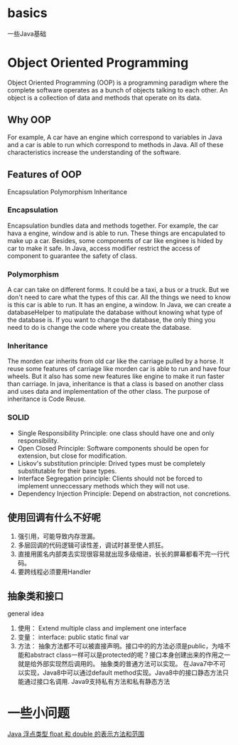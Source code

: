 # basics
一些Java基础

# Object Oriented Programming

Object Oriented Programming (OOP) is a programming paradigm where the complete software operates as a bunch of objects talking to each other. An object is a collection of data and methods that operate on its data.

## Why OOP
For example, A car have an engine which correspond to variables in Java and a car is able to run which correspond to methods in Java. All of these characteristics increase the understanding of the software.

## Features of OOP
Encapsulation
Polymorphism
Inheritance

### Encapsulation
Encapsulation bundles data and methods together. For example, the car hava a engine, window and is able to run. These things are encapulated to make up a car. Besides, some components of car like enginee is hided by car to make it safe. In Java, access modifier restrict the access of component to guarantee the safety of class.

### Polymorphism
A car can take on different forms. It could be a taxi, a bus or a truck. But we don't need to care what the types of this car. All the things we need to know is this car is able to run. It has an engine, a window. In Java, we can create a databaseHelper to matipulate the database without knowing what type of the database is. If you want to change the database, the only thing you need to do is change the code where you create the database.

### Inheritance
The morden car inherits from old car like the carriage pulled by a horse. It reuse some features of carriage like morden car is able to run and have four wheels. But it also has some new features like engine to make it run faster than carriage. In java, inheritance is that a class is based on another class and uses data and implementation of the other class.
The purpose of inheritance is Code Reuse.

### SOLID

* Single Responsibility Principle: one class should have one and only responsibility.
* Open Closed Principle: Software components should be open for extension, but close for modification.
* Liskov's substitution principle: Drived types must be completely substitutable for their base types.
* Interface Segregation principle: Clients should not be forced to implement unneccessary methods which they will not use.
* Dependency Injection Principle: Depend on abstraction, not concretions.

## 使用回调有什么不好呢
1.	强引用，可能导致内存泄漏。
2.	多层回调的代码逻辑可读性差，调试时甚至使人抓狂。
3.	直接用匿名内部类去实现很容易就出现多级缩进，长长的屏幕都看不完一行代码。
4.	要跨线程必须要用Handler

## 抽象类和接口
general idea

1.	使用： Extend multiple class and implement one interface
2.	变量： interface: public static final var
3.  方法： 抽象方法都不可以被直接声明。接口中的的方法必须是public，为啥不能和abstract class一样可以是protected的呢？接口本身创建出来的作用之一就是给外部实现然后调用的。 抽象类的普通方法可以实现。 在Java7中不可以实现，Java8中可以通过default method实现。Java8中的接口静态方法只能通过接口名调用. Java9支持私有方法和私有静态方法

# 一些小问题

[Java 浮点类型 float 和 double 的表示方法和范围](http://www.runoob.com/w3cnote/java-the-different-float-double.html)